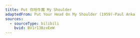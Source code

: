 ```yaml
---
title: Put 你哈牛魔 My Shoulder
adaptedFrom: Put Your Head On My Shoulder (1959)-Paul Anka
sources:
  - sourceType: bilibili
    bvid: BV1r13BzxEeW
---
```


